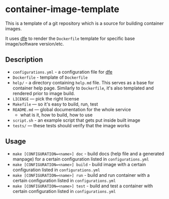 # container-image-template

This is a template of a git repository which is a source for building container images.

It uses [dfe](https://github.com/bkabrda/dfe) to render the `Dockerfile` template for specific base image/software version/etc.

## Description

* `configurations.yml` - a configuration file for [dfe](https://github.com/bkabrda/dfe)
* `Dockerfile` - template of `Dockerfile`
* `help/` - a directory containing `help.md` file. This serves as a base for container help page. Similarly to `Dockerfile`, it's also templated and rendered prior to image build.
* `LICENSE` — pick the right license
* `Makefile` — so it's easy to build, run, test
* `README.md` — global documentation for the whole service
  * what is it, how to build, how to use
* `script.sh` - an example script that gets put inside built image
* `tests/` — these tests should verify that the image works

## Usage

* `make [CONFIGURATION=<name>] doc` - build docs (help file and a generated manpage) for a certain configuration listed in `configurations.yml`
* `make [CONFIGURATION=<name>] build` - build image with a certain configuration listed in `configurations.yml`
* `make [CONFIGURATION=<name>] run` - build and run container with a certain configuration listed in `configurations.yml`
* `make [CONFIGURATION=<name>] test` - build and test a container with certain configuration listed in `configurations.yml`
